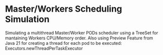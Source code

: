 # Master/Workers Scheduling Simulation
Simulating a multithread Master/Worker PODs scheduler using a TreeSet for mantaining Workers CPU/Memory order. 
Also using Preview Feature from Java 21 for creating a thread for each pod to be executed: Executors.newThreadPerTaskExecutor

